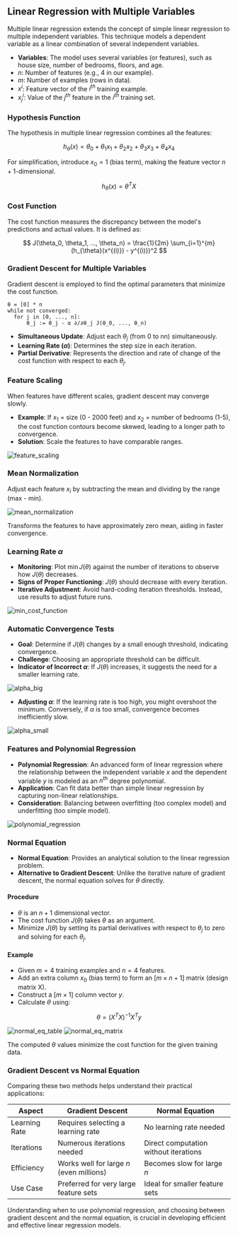 ## Linear Regression with Multiple Variables
Multiple linear regression extends the concept of simple linear regression to multiple independent variables. This technique models a dependent variable as a linear combination of several independent variables.

- **Variables**: The model uses several variables (or features), such as house size, number of bedrooms, floors, and age.
- $n$: Number of features (e.g., 4 in our example).
- $m$: Number of examples (rows in data).
- $x^i$: Feature vector of the $i^{th}$ training example.
- $x_j^i$: Value of the $j^{th}$ feature in the $i^{th}$ training set.

### Hypothesis Function
The hypothesis in multiple linear regression combines all the features:

$$ h_{\theta}(x) = \theta_0 + \theta_1x_1 + \theta_2x_2 + \theta_3x_3 + \theta_4x_4 $$

For simplification, introduce $x_0 = 1$ (bias term), making the feature vector $n + 1$-dimensional.

$$ h_{\theta}(x) = \theta^T X $$

### Cost Function
The cost function measures the discrepancy between the model's predictions and actual values. It is defined as:

$$ J(\theta_0, \theta_1, ..., \theta_n) = \frac{1}{2m} \sum_{i=1}^{m}(h_{\theta}(x^{(i)}) - y^{(i)})^2 $$

### Gradient Descent for Multiple Variables
Gradient descent is employed to find the optimal parameters that minimize the cost function.

```plaintext
θ = [0] * n
while not converged:
  for j in [0, ..., n]:
      θ_j := θ_j - α ∂/∂θ_j J(θ_0, ..., θ_n)
```

- **Simultaneous Update**: Adjust each $\theta_j$​ (from 0 to nn) simultaneously.
- **Learning Rate ($\alpha$)**: Determines the step size in each iteration.
- **Partial Derivative**: Represents the direction and rate of change of the cost function with respect to each $\theta_j$​.

### Feature Scaling

When features have different scales, gradient descent may converge slowly.

- **Example**: If $x_1$ = size (0 - 2000 feet) and $x_2$ = number of bedrooms (1-5), the cost function contours become skewed, leading to a longer path to convergence.
- **Solution**: Scale the features to have comparable ranges.

![feature_scaling](https://github.com/djeada/Stanford-Machine-Learning/blob/main/slides/resources/feature_scaling.png)

### Mean Normalization

Adjust each feature $x_i$ by subtracting the mean and dividing by the range (max - min).

![mean_normalization](https://github.com/djeada/Stanford-Machine-Learning/blob/main/slides/resources/mean_normalization.png)

Transforms the features to have approximately zero mean, aiding in faster convergence.

### Learning Rate $\alpha$

- **Monitoring**: Plot $\min J(\theta)$ against the number of iterations to observe how $J(\theta)$ decreases.
- **Signs of Proper Functioning**: $J(\theta)$ should decrease with every iteration.
- **Iterative Adjustment**: Avoid hard-coding iteration thresholds. Instead, use results to adjust future runs.

![min_cost_function](https://github.com/djeada/Stanford-Machine-Learning/blob/main/slides/resources/min_cost_function.png)

### Automatic Convergence Tests

- **Goal**: Determine if $J(\theta)$ changes by a small enough threshold, indicating convergence.
- **Challenge**: Choosing an appropriate threshold can be difficult.
- **Indicator of Incorrect $\alpha$**: If $J(\theta)$ increases, it suggests the need for a smaller learning rate.

![alpha_big](https://github.com/djeada/Stanford-Machine-Learning/blob/main/slides/resources/alpha_big.png)

- **Adjusting $\alpha$**: If the learning rate is too high, you might overshoot the minimum. Conversely, if $\alpha$ is too small, convergence becomes inefficiently slow.

![alpha_small](https://github.com/djeada/Stanford-Machine-Learning/blob/main/slides/resources/alpha_small.png)

### Features and Polynomial Regression

- **Polynomial Regression**: An advanced form of linear regression where the relationship between the independent variable $x$ and the dependent variable $y$ is modeled as an $n^{th}$ degree polynomial.
- **Application**: Can fit data better than simple linear regression by capturing non-linear relationships.
- **Consideration**: Balancing between overfitting (too complex model) and underfitting (too simple model).

![polynomial_regression](https://github.com/djeada/Stanford-Machine-Learning/blob/main/slides/resources/polynomial_regression.png)

### Normal Equation

- **Normal Equation**: Provides an analytical solution to the linear regression problem.
- **Alternative to Gradient Descent**: Unlike the iterative nature of gradient descent, the normal equation solves for $\theta$ directly.

#### Procedure

- $\theta$ is an $n+1$ dimensional vector.
- The cost function $J(\theta)$ takes $\theta$ as an argument.
- Minimize $J(\theta)$ by setting its partial derivatives with respect to $\theta_j$ to zero and solving for each $\theta_j$.

#### Example

- Given $m=4$ training examples and $n=4$ features.
- Add an extra column $x_0$ (bias term) to form an $[m \times n+1]$ matrix (design matrix X).
- Construct a $[m \times 1]$ column vector $y$.
- Calculate $\theta$ using:

$$ \theta = (X^TX)^{-1}X^Ty $$

![normal_eq_table](https://github.com/djeada/Stanford-Machine-Learning/blob/main/slides/resources/normal_eq_table.png)
![normal_eq_matrix](https://github.com/djeada/Stanford-Machine-Learning/blob/main/slides/resources/normal_eq_matrix.png)

The computed $\theta$ values minimize the cost function for the given training data.

### Gradient Descent vs Normal Equation

Comparing these two methods helps understand their practical applications:

| Aspect | Gradient Descent | Normal Equation |
| ------ | ---------------- | --------------- |
| Learning Rate | Requires selecting a learning rate | No learning rate needed |
| Iterations | Numerous iterations needed | Direct computation without iterations |
| Efficiency | Works well for large $n$ (even millions) | Becomes slow for large $n$ |
| Use Case | Preferred for very large feature sets | Ideal for smaller feature sets |

Understanding when to use polynomial regression, and choosing between gradient descent and the normal equation, is crucial in developing efficient and effective linear regression models.

